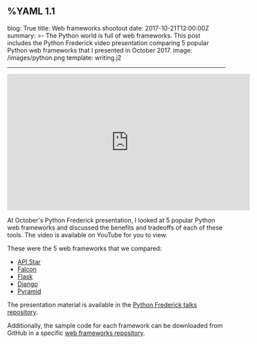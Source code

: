 %YAML 1.1
---
blog: True
title: Web frameworks shootout
date: 2017-10-21T12:00:00Z
summary: >-
  The Python world is full
  of web frameworks.
  This post includes the Python Frederick video presentation
  comparing 5 popular Python web frameworks
  that I presented
  in October 2017.
image: /images/python.png
template: writing.j2

---

<iframe width="560" height="315" src="https://www.youtube.com/embed/Pu_5ZjC7Tig" frameborder="0" allowfullscreen></iframe>

At October's Python Frederick presentation,
I looked at 5 popular Python web frameworks
and discussed the benefits and tradeoffs
of each of these tools.
The video is available on YouTube
for you to view.

These were the 5 web frameworks that we compared:

* [API Star](https://github.com/encode/apistar)
* [Falcon](http://falconframework.org/)
* [Flask](http://flask.pocoo.org/)
* [Django](https://www.djangoproject.com/)
* [Pyramid](https://docs.pylonsproject.org/projects/pyramid/en/latest/)

The presentation material is available
in the [Python Frederick talks repository](https://github.com/python-frederick/talks/tree/master/2017-10-web-frameworks).

Additionally,
the sample code for each framework can be downloaded
from GitHub
in a specific [web frameworks repository](https://github.com/mblayman/web-framework-shootout).
